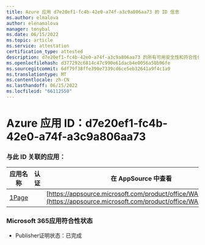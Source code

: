 ```yaml
---
title: Azure 应用 d7e20ef1-fc4b-42e0-a74f-a3c9a806aa73 的 ID 信息
ms.author: elmalova
author: elenamalova
manager: tonybal
ms.date: 06/15/2022
ms.topic: article
ms.service: attestation
certification_type: attested
description: d7e20ef1-fc4b-42e0-a74f-a3c9a806aa73 的所有可用安全性和符合性信息。
ms.openlocfilehash: d377292c6814c47c990e61dacb4e0056a50b96fe
ms.sourcegitcommit: 6df79f38ffe390e7339cd6ce5eb32641a9f4c1a9
ms.translationtype: MT
ms.contentlocale: zh-CN
ms.lasthandoff: 06/15/2022
ms.locfileid: "66112550"
---
```

# <a name="azure-app-id-d7e20ef1-fc4b-42e0-a74f-a3c9a806aa73"></a>Azure 应用 ID：d7e20ef1-fc4b-42e0-a74f-a3c9a806aa73


### <a name="apps-associated-with-this-id"></a>与此 ID 关联的应用：
| **应用名称** | **认证** | **在 AppSource 中查看** |
|--------------|---------------|-----------------------|
| [1Page](../forward/WA200003900.md) |  | [https://appsource.microsoft.com/product/office/WA200003900](https://appsource.microsoft.com/product/office/WA200003900) |

### <a name="microsoft-365-app-compliance-status"></a>Microsoft 365应用符合性状态
- Publisher证明状态：已完成
